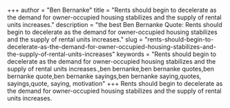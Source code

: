 +++
author = "Ben Bernanke"
title = "Rents should begin to decelerate as the demand for owner-occupied housing stabilizes and the supply of rental units increases."
description = "the best Ben Bernanke Quote: Rents should begin to decelerate as the demand for owner-occupied housing stabilizes and the supply of rental units increases."
slug = "rents-should-begin-to-decelerate-as-the-demand-for-owner-occupied-housing-stabilizes-and-the-supply-of-rental-units-increases"
keywords = "Rents should begin to decelerate as the demand for owner-occupied housing stabilizes and the supply of rental units increases.,ben bernanke,ben bernanke quotes,ben bernanke quote,ben bernanke sayings,ben bernanke saying,quotes, sayings,quote, saying, motivation"
+++
Rents should begin to decelerate as the demand for owner-occupied housing stabilizes and the supply of rental units increases.
